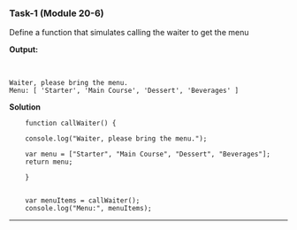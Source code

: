 ### Task-1 (Module 20-6)

Define a function that simulates calling the waiter to get the menu

**Output:**

<br>

    Waiter, please bring the menu.
    Menu: [ 'Starter', 'Main Course', 'Dessert', 'Beverages' ]

**Solution**
<br>

        function callWaiter() {

        console.log("Waiter, please bring the menu.");

        var menu = ["Starter", "Main Course", "Dessert", "Beverages"];
        return menu;

        }


        var menuItems = callWaiter();
        console.log("Menu:", menuItems);

---

